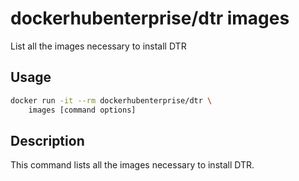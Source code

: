 <!--[metadata]>
+++
title ="images"
description="List all the images necessary to install DTR"
keywords= ["docker, dtr, cli, images"]
[menu.main]
parent="dtr_menu_reference"
identifier="dtr_reference_images"
+++
<![end-metadata]-->

# dockerhubenterprise/dtr images

List all the images necessary to install DTR

## Usage

```bash
docker run -it --rm dockerhubenterprise/dtr \
    images [command options]
```

## Description


This command lists all the images necessary to install DTR.



